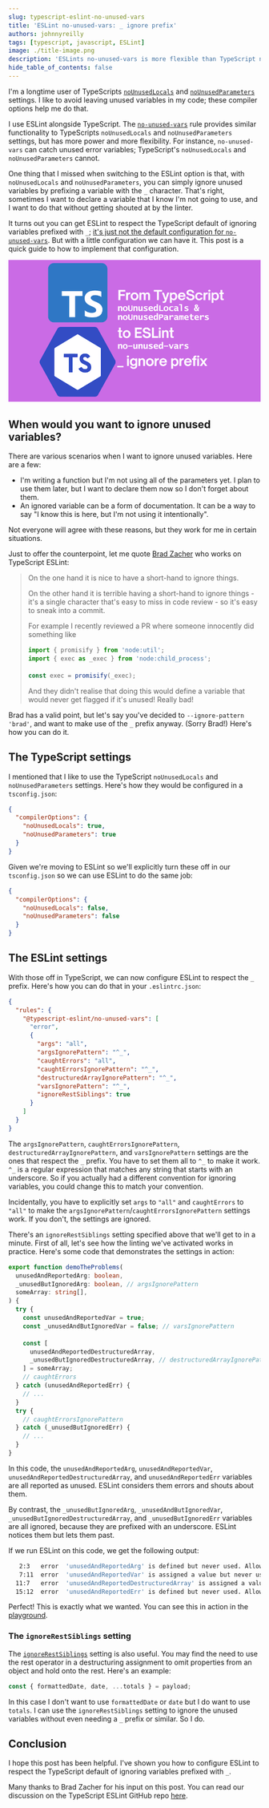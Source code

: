 ```yaml
---
slug: typescript-eslint-no-unused-vars
title: 'ESLint no-unused-vars: _ ignore prefix'
authors: johnnyreilly
tags: [typescript, javascript, ESLint]
image: ./title-image.png
description: 'ESLints no-unused-vars is more flexible than TypeScript noUnusedLocals and noUnusedParameters. Here is how to make respect the TypeScript default of ignoring variables prefixed with _'
hide_table_of_contents: false
---
```


I'm a longtime user of TypeScripts [`noUnusedLocals`](https://www.typescriptlang.org/tsconfig#noUnusedLocals) and [`noUnusedParameters`](https://www.typescriptlang.org/tsconfig#noUnusedParameters) settings. I like to avoid leaving unused variables in my code; these compiler options help me do that.

I use ESLint alongside TypeScript. The [`no-unused-vars`](https://eslint.org/docs/latest/rules/no-unused-vars) rule provides similar functionality to TypeScripts `noUnusedLocals` and `noUnusedParameters` settings, but has more power and more flexibility. For instance, `no-unused-vars` can catch unused error variables; TypeScript's `noUnusedLocals` and `noUnusedParameters` cannot.

One thing that I missed when switching to the ESLint option is that, with `noUnusedLocals` and `noUnusedParameters`, you can simply ignore unused variables by prefixing a variable with the `_` character. That's right, sometimes I want to declare a variable that I know I'm not going to use, and I want to do that without getting shouted at by the linter.

It turns out you can get ESLint to respect the TypeScript default of ignoring variables prefixed with `_`; [it's just not the default configuration for `no-unused-vars`](https://github.com/typescript-eslint/typescript-eslint/issues/8464#issuecomment-1943325441). But with a little configuration we can have it. This post is a quick guide to how to implement that configuration.

![title image reading "From TypeScript noUnusedLocals and noUnusedParameters to ESLint no-unused-vars (with `_` prefix)" with the ESLint and TypeScript logo](title-image.png)

<!--truncate-->

## When would you want to ignore unused variables?

There are various scenarios when I want to ignore unused variables. Here are a few:

- I'm writing a function but I'm not using all of the parameters yet. I plan to use them later, but I want to declare them now so I don't forget about them.
- An ignored variable can be a form of documentation. It can be a way to say "I know this is here, but I'm not using it intentionally".

Not everyone will agree with these reasons, but they work for me in certain situations.

Just to offer the counterpoint, let me quote [Brad Zacher](https://github.com/bradzacher) who works on TypeScript ESLint:

> On the one hand it is nice to have a short-hand to ignore things.
>
> On the other hand it is terrible having a short-hand to ignore things - it's a single character that's easy to miss in code review - so it's easy to sneak into a commit.
>
> For example I recently reviewed a PR where someone innocently did something like
>
> ```javascript
> import { promisify } from 'node:util';
> import { exec as _exec } from 'node:child_process';
>
> const exec = promisify(_exec);
> ```
>
> And they didn't realise that doing this would define a variable that would never get flagged if it's unused! Really bad!

Brad has a valid point, but let's say you've decided to `--ignore-pattern 'brad'`, and want to make use of the `_` prefix anyway. (Sorry Brad!) Here's how you can do it.

## The TypeScript settings

I mentioned that I like to use the TypeScript `noUnusedLocals` and `noUnusedParameters` settings. Here's how they would be configured in a `tsconfig.json`:

```json
{
  "compilerOptions": {
    "noUnusedLocals": true,
    "noUnusedParameters": true
  }
}
```

Given we're moving to ESLint so we'll explicitly turn these off in our `tsconfig.json` so we can use ESLint to do the same job:

```json
{
  "compilerOptions": {
    "noUnusedLocals": false,
    "noUnusedParameters": false
  }
}
```

## The ESLint settings

With those off in TypeScript, we can now configure ESLint to respect the `_` prefix. Here's how you can do that in your `.eslintrc.json`:

```json
{
  "rules": {
    "@typescript-eslint/no-unused-vars": [
      "error",
      {
        "args": "all",
        "argsIgnorePattern": "^_",
        "caughtErrors": "all",
        "caughtErrorsIgnorePattern": "^_",
        "destructuredArrayIgnorePattern": "^_",
        "varsIgnorePattern": "^_",
        "ignoreRestSiblings": true
      }
    ]
  }
}
```

The `argsIgnorePattern`, `caughtErrorsIgnorePattern`, `destructuredArrayIgnorePattern`, and `varsIgnorePattern` settings are the ones that respect the `_` prefix. You have to set them all to `^_` to make it work. `^_` is a regular expression that matches any string that starts with an underscore. So if you actually had a different convention for ignoring variables, you could change this to match your convention.

Incidentally, you have to explicitly set `args` to `"all"` and `caughtErrors` to `"all"` to make the `argsIgnorePattern`/`caughtErrorsIgnorePattern` settings work. If you don't, the settings are ignored.

There's an `ignoreRestSiblings` setting specified above that we'll get to in a minute. First of all, let's see how the linting we've activated works in practice. Here's some code that demonstrates the settings in action:

```ts
export function demoTheProblems(
  unusedAndReportedArg: boolean,
  _unusedButIgnoredArg: boolean, // argsIgnorePattern
  someArray: string[],
) {
  try {
    const unusedAndReportedVar = true;
    const _unusedAndButIgnoredVar = false; // varsIgnorePattern

    const [
      unusedAndReportedDestructuredArray,
      _unusedButIgnoredDestructuredArray, // destructuredArrayIgnorePattern
    ] = someArray;
    // caughtErrors
  } catch (unusedAndReportedErr) {
    // ...
  }
  try {
    // caughtErrorsIgnorePattern
  } catch (_unusedButIgnoredErr) {
    // ...
  }
}
```

In this code, the `unusedAndReportedArg`, `unusedAndReportedVar`, `unusedAndReportedDestructuredArray`, and `unusedAndReportedErr` variables are all reported as unused. ESLint considers them errors and shouts about them.

By contrast, the `_unusedButIgnoredArg`, `_unusedAndButIgnoredVar`, `_unusedButIgnoredDestructuredArray`, and `_unusedButIgnoredErr` variables are all ignored, because they are prefixed with an underscore. ESLint notices them but lets them past.

If we run ESLint on this code, we get the following output:

```bash
   2:3   error  'unusedAndReportedArg' is defined but never used. Allowed unused args must match /^_/u                                                             @typescript-eslint/no-unused-vars
   7:11  error  'unusedAndReportedVar' is assigned a value but never used. Allowed unused vars must match /^_/u                                                    @typescript-eslint/no-unused-vars
  11:7   error  'unusedAndReportedDestructuredArray' is assigned a value but never used. Allowed unused elements of array destructuring patterns must match /^_/u  @typescript-eslint/no-unused-vars
  15:12  error  'unusedAndReportedErr' is defined but never used. Allowed unused args must match /^_/u                                                             @typescript-eslint/no-unused-vars
```

Perfect! This is exactly what we wanted. You can see this in action in the [playground](https://typescript-eslint.io/play/#ts=5.3.3&fileType=.tsx&code=KYDwDg9gTgLgBAMwK4DsDGMCWEVwCbAC2EAKgBbAAKUEARgDZEDOAFALABQccqSTweAIIo8AJWCRYAwVADmALji0IERgEMUAGk7cA%2Br354AQkhgBJWSmjS5i5auAbNcAPQu4auUwtWoVNTAwwFAoOnBMEITAMlBqAJ6KTDBQmCiyANoAupwAlHAA3mHJcQVh3Gg4STwofNIi4pJBeABqnnAAvHDJSMAA3GVwFShV%2BjWGwsamPtYtbZ0IavT8va7uAG6e3pbWlAFBIZwDQ1XpA9wGdWIS0E0AIsBJUEgYSH5CULFx2lzcv6O1k3M2ze90ezxgrxsn1W%2BAe3Rebxi8Wmfl2gWCoR%2B3EyHXCkWiH3i-Q4YQAvoMAmgyHAWBchPVrlI8ABRD55fIwtBqJCyMgwVk0KBMAZuOAAOglZKKUBKhR%2B5K5MCpNP%2BhhMQN8AgF7M53N5-I%2B0C2mrR%2B0xvxhErFUo4pM4QA&eslintrc=N4KABGBEBOCuA2BTAzpAXGUEKQAIBcBPABxQGNoBLY-AWhXkoDt8B6Jge1tidmUQAmtAG4BDaKgwBtcNhyJo0DtEgAaWXKxzskcQHNJUUfHhqN23dAMBJPZ2iIACqPz4FTdFAB6AfTPadMlFYPQALfABRRWVDXRN-AKggkPCopQlbeycXN2gPDEhfBIDIARR8ODJ8WAcBAEFFUUJM5WzXd09Cv3VEqDEMu1bndrzOop7EyEpBhwAlcoBlSgAjRiYDTwrYRHMIAF9zAF1ZA72gA&tsconfig=N4KABGBEDGD2C2AHAlgGwKYCcDyiAuysAdgM6QBcYoEEkRsAqkQK4noAmAMrNAIaplKAM35sANOBp1GLNuwAKvTL3jo8WQWBED0kgL4g9QA&tokens=false).

### The `ignoreRestSiblings` setting

The [`ignoreRestSiblings`](https://eslint.org/docs/latest/rules/no-unused-vars#ignorerestsiblings) setting is also useful. You may find the need to use the rest operator in a destructuring assignment to omit properties from an object and hold onto the rest. Here's an example:

```ts
const { formattedDate, date, ...totals } = payload;
```

In this case I don't want to use `formattedDate` or `date` but I do want to use `totals`. I can use the `ignoreRestSiblings` setting to ignore the unused variables without even needing a `_` prefix or similar. So I do.

## Conclusion

I hope this post has been helpful. I've shown you how to configure ESLint to respect the TypeScript default of ignoring variables prefixed with `_`.

Many thanks to Brad Zacher for his input on this post. You can read our discussion on the TypeScript ESLint GitHub repo [here](https://github.com/typescript-eslint/typescript-eslint/issues/8464).
